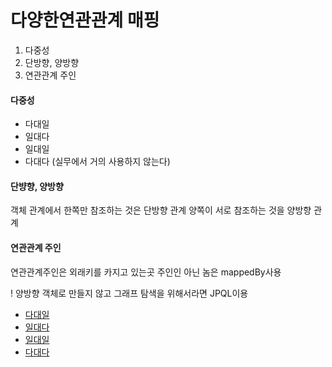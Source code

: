 # 다양한연관관계 매핑

1. 다중성
2. 단방향, 양방향
3. 연관관계 주인

#### 다중성
* 다대일
* 일대다
* 일대일 
* 다대다 (실무에서 거의 사용하지 않는다)

#### 단뱡향, 양방향
객체 관계에서 한쪽만 참조하는 것은 단방향 관계
양쪽이 서로 참조하는 것을 양방향 관계

#### 연관관계 주인
연관관계주인은 외래키를 카지고 있는곳
주인인 아닌 놈은 mappedBy사용

! 양방향 객체로 만들지 않고 그래프 탐색을 위해서라면  JPQL이용


* [다대일](./NofO.java)
* [일대다](./OofN.java)
* [일대일](./OofO.java)
* [다대다](./NofN.java)

